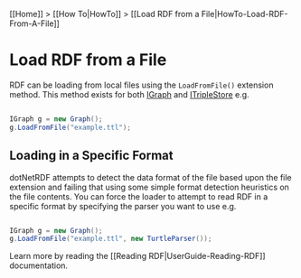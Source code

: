 [[Home]] > [[How To|HowTo]] > [[Load RDF from a File|HowTo-Load-RDF-From-A-File]]

# Load RDF from a File 

RDF can be loading from local files using the `LoadFromFile()` extension method.  This method exists for both [IGraph](http://www.dotnetrdf.org/api/index.asp?Topic=VDS.RDF.IGraph) and [ITripleStore](http://www.dotnetrdf.org/api/index.asp?Topic=VDS.RDF.ITripleStore) e.g.

```csharp

IGraph g = new Graph();
g.LoadFromFile("example.ttl");
```

## Loading in a Specific Format 

dotNetRDF attempts to detect the data format of the file based upon the file extension and failing that using some simple format detection heuristics on the file contents.  You can force the loader to attempt to read RDF in a specific format by specifying the parser you want to use e.g.

```csharp

IGraph g = new Graph();
g.LoadFromFile("example.ttl", new TurtleParser());
```

Learn more by reading the [[Reading RDF|UserGuide-Reading-RDF]] documentation.